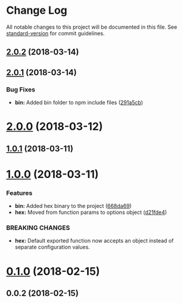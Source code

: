 # Change Log

All notable changes to this project will be documented in this file. See [standard-version](https://github.com/conventional-changelog/standard-version) for commit guidelines.

<a name="2.0.2"></a>
## [2.0.2](https://github.com/SirWindfield/hex-debug/compare/v2.0.1...v2.0.2) (2018-03-14)



<a name="2.0.1"></a>
## [2.0.1](https://github.com/SirWindfield/hex-debug/compare/v2.0.0...v2.0.1) (2018-03-14)


### Bug Fixes

* **bin:** Added bin folder to npm include files ([291a5cb](https://github.com/SirWindfield/hex-debug/commit/291a5cb))



<a name="2.0.0"></a>
# [2.0.0](https://github.com/SirWindfield/hex-debug/compare/v1.0.1...v2.0.0) (2018-03-12)



<a name="1.0.1"></a>
## [1.0.1](https://github.com/SirWindfield/hex-debug/compare/v1.0.0...v1.0.1) (2018-03-11)



<a name="1.0.0"></a>
# [1.0.0](https://github.com/SirWindfield/hex-debug/compare/v0.1.0...v1.0.0) (2018-03-11)


### Features

* **bin:** Added hex binary to the project ([668da69](https://github.com/SirWindfield/hex-debug/commit/668da69))
* **hex:** Moved from function params to options object ([d21fde4](https://github.com/SirWindfield/hex-debug/commit/d21fde4))


### BREAKING CHANGES

* **hex:** Default exported function now accepts an object instead of separate configuration
values.



<a name="0.1.0"></a>
# [0.1.0](https://github.com/SirWindfield/hex-debug/compare/v0.0.2...v0.1.0) (2018-02-15)



<a name="0.0.2"></a>
## 0.0.2 (2018-02-15)
